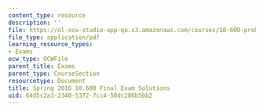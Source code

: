 ```yaml
---
content_type: resource
description: ''
file: https://ol-ocw-studio-app-qa.s3.amazonaws.com/courses/18-600-probability-and-random-variables-fall-2019/64d5c2a3234053727cc450dc286b5bb2_MIT18_600F19_final_2016_soln.pdf
file_type: application/pdf
learning_resource_types:
- Exams
ocw_type: OCWFile
parent_title: Exams
parent_type: CourseSection
resourcetype: Document
title: Spring 2016 18.600 Final Exam Solutions
uid: 64d5c2a3-2340-5372-7cc4-50dc286b5bb2
---
```


